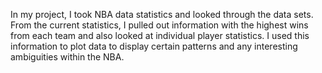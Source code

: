 In my project, I took NBA data statistics and looked through the data sets. From the
current statistics, I pulled out information with the highest wins from each team and also looked at individual player statistics. I used this information to plot data to display certain patterns and any interesting ambiguities within the NBA.
